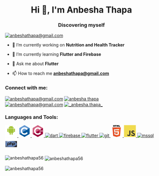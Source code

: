 <h1 align="center">Hi 👋, I'm Anbesha Thapa</h1>
<h3 align="center">Discovering myself</h3>



<p align="left"> <a href="https://twitter.com/anbeshathapa@gmail.com" target="blank"><img src="https://img.shields.io/twitter/follow/anbeshathapa@gmail.com?logo=twitter&style=for-the-badge" alt="anbeshathapa@gmail.com" /></a> </p>

- 🔭 I’m currently working on **Nutrition and Health Tracker**

- 🌱 I’m currently learning **Flutter and Firebase**

- 💬 Ask me about **Flutter**

- 📫 How to reach me **anbeshathapa@gmail.com**

<h3 align="left">Connect with me:</h3>
<p align="left">
<a href="https://twitter.com/anbeshathapa@gmail.com" target="blank"><img align="center" src="https://raw.githubusercontent.com/rahuldkjain/github-profile-readme-generator/master/src/images/icons/Social/twitter.svg" alt="anbeshathapa@gmail.com" height="30" width="40" /></a>
<a href="https://linkedin.com/in/anbesha thapa" target="blank"><img align="center" src="https://raw.githubusercontent.com/rahuldkjain/github-profile-readme-generator/master/src/images/icons/Social/linked-in-alt.svg" alt="anbesha thapa" height="30" width="40" /></a>
<a href="https://fb.com/anbeshathapa@gmail.com" target="blank"><img align="center" src="https://raw.githubusercontent.com/rahuldkjain/github-profile-readme-generator/master/src/images/icons/Social/facebook.svg" alt="anbeshathapa@gmail.com" height="30" width="40" /></a>
<a href="https://instagram.com/_anbesha.thapa_" target="blank"><img align="center" src="https://raw.githubusercontent.com/rahuldkjain/github-profile-readme-generator/master/src/images/icons/Social/instagram.svg" alt="_anbesha.thapa_" height="30" width="40" /></a>
</p>

<h3 align="left">Languages and Tools:</h3>
<p align="left"> <a href="https://developer.android.com" target="_blank" rel="noreferrer"> <img src="https://raw.githubusercontent.com/devicons/devicon/master/icons/android/android-original-wordmark.svg" alt="android" width="40" height="40"/> </a> <a href="https://www.cprogramming.com/" target="_blank" rel="noreferrer"> <img src="https://raw.githubusercontent.com/devicons/devicon/master/icons/c/c-original.svg" alt="c" width="40" height="40"/> </a> <a href="https://www.w3schools.com/cpp/" target="_blank" rel="noreferrer"> <img src="https://raw.githubusercontent.com/devicons/devicon/master/icons/cplusplus/cplusplus-original.svg" alt="cplusplus" width="40" height="40"/> </a> <a href="https://dart.dev" target="_blank" rel="noreferrer"> <img src="https://www.vectorlogo.zone/logos/dartlang/dartlang-icon.svg" alt="dart" width="40" height="40"/> </a> <a href="https://firebase.google.com/" target="_blank" rel="noreferrer"> <img src="https://www.vectorlogo.zone/logos/firebase/firebase-icon.svg" alt="firebase" width="40" height="40"/> </a> <a href="https://flutter.dev" target="_blank" rel="noreferrer"> <img src="https://www.vectorlogo.zone/logos/flutterio/flutterio-icon.svg" alt="flutter" width="40" height="40"/> </a> <a href="https://git-scm.com/" target="_blank" rel="noreferrer"> <img src="https://www.vectorlogo.zone/logos/git-scm/git-scm-icon.svg" alt="git" width="40" height="40"/> </a> <a href="https://www.w3.org/html/" target="_blank" rel="noreferrer"> <img src="https://raw.githubusercontent.com/devicons/devicon/master/icons/html5/html5-original-wordmark.svg" alt="html5" width="40" height="40"/> </a> <a href="https://developer.mozilla.org/en-US/docs/Web/JavaScript" target="_blank" rel="noreferrer"> <img src="https://raw.githubusercontent.com/devicons/devicon/master/icons/javascript/javascript-original.svg" alt="javascript" width="40" height="40"/> </a> <a href="https://www.microsoft.com/en-us/sql-server" target="_blank" rel="noreferrer"> <img src="https://www.svgrepo.com/show/303229/microsoft-sql-server-logo.svg" alt="mssql" width="40" height="40"/> </a> <a href="https://www.php.net" target="_blank" rel="noreferrer"> <img src="https://raw.githubusercontent.com/devicons/devicon/master/icons/php/php-original.svg" alt="php" width="40" height="40"/> </a> </p>

<p><img align="left" src="https://github-readme-stats.vercel.app/api/top-langs?username=anbeshathapa56&show_icons=true&locale=en&layout=compact" alt="anbeshathapa56" /></p>

<p>&nbsp;<img align="center" src="https://github-readme-stats.vercel.app/api?username=anbeshathapa56&show_icons=true&locale=en" alt="anbeshathapa56" /></p>

<p><img align="center" src="https://github-readme-streak-stats.herokuapp.com/?user=anbeshathapa56&" alt="anbeshathapa56" /></p>
